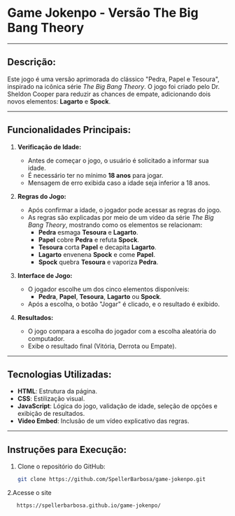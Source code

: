 # Game Jokenpo - Versão The Big Bang Theory

---

## Descrição:
Este jogo é uma versão aprimorada do clássico "Pedra, Papel e Tesoura", inspirado na icônica série *The Big Bang Theory*. O jogo foi criado pelo Dr. Sheldon Cooper para reduzir as chances de empate, adicionando dois novos elementos: **Lagarto** e **Spock**.

---

## Funcionalidades Principais:

1. **Verificação de Idade:**
   - Antes de começar o jogo, o usuário é solicitado a informar sua idade.
   - É necessário ter no mínimo **18 anos** para jogar.
   - Mensagem de erro exibida caso a idade seja inferior a 18 anos.

2. **Regras do Jogo:**
   - Após confirmar a idade, o jogador pode acessar as regras do jogo.
   - As regras são explicadas por meio de um vídeo da série *The Big Bang Theory*, mostrando como os elementos se relacionam:
     - **Pedra** esmaga **Tesoura** e **Lagarto**.
     - **Papel** cobre **Pedra** e refuta **Spock**.
     - **Tesoura** corta **Papel** e decapita **Lagarto**.
     - **Lagarto** envenena **Spock** e come **Papel**.
     - **Spock** quebra **Tesoura** e vaporiza **Pedra**.

3. **Interface de Jogo:**
   - O jogador escolhe um dos cinco elementos disponíveis:
     - **Pedra**, **Papel**, **Tesoura**, **Lagarto** ou **Spock**.
   - Após a escolha, o botão "Jogar" é clicado, e o resultado é exibido.

4. **Resultados:**
   - O jogo compara a escolha do jogador com a escolha aleatória do computador.
   - Exibe o resultado final (Vitória, Derrota ou Empate).

---

## Tecnologias Utilizadas:
- **HTML**: Estrutura da página.
- **CSS**: Estilização visual.
- **JavaScript**: Lógica do jogo, validação de idade, seleção de opções e exibição de resultados.
- **Video Embed**: Inclusão de um vídeo explicativo das regras.

---

## Instruções para Execução:
1. Clone o repositório do GitHub:
   ```bash
   git clone https://github.com/SpellerBarbosa/game-jokenpo.git

2.Acesse o site
```bash
   https://spellerbarbosa.github.io/game-jokenpo/
   
   
